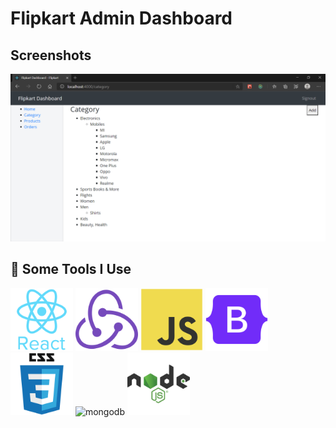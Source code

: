 <h1> Flipkart Admin Dashboard </h1>

<h2>Screenshots</h2>

![category-dashboard](docs/images/category-dashboard.png)

<h2>🚀 Some Tools I Use</h2>

<p align="left">
<img src="https://raw.githubusercontent.com/devicons/devicon/master/icons/react/react-original-wordmark.svg" alt="react" width="100" height="100" />
<img src="https://raw.githubusercontent.com/devicons/devicon/master/icons/redux/redux-original.svg" alt="redux" width="100" height="100" />
<img src="https://raw.githubusercontent.com/devicons/devicon/master/icons/javascript/javascript-original.svg" alt="javascript" width="100" height="100" />
<img src="https://raw.githubusercontent.com/devicons/devicon/master/icons/bootstrap/bootstrap-plain.svg" alt="bootstrap" width="100" height="100" />
<img src="https://raw.githubusercontent.com/devicons/devicon/master/icons/css3/css3-original-wordmark.svg" alt="css3" width="100" height="100" />

<img src="https://devicons.github.io/devicon/devicon.git/icons/mongodb/mongodb-original-wordmark.svg" alt="mongodb" width="100" height="100" />
<img src="https://raw.githubusercontent.com/devicons/devicon/master/icons/nodejs/nodejs-original-wordmark.svg" alt="nodejs" width="100" height="100" />
</p>

